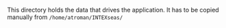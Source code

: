 This directory holds the data that drives the application. It has to be copied manually from `/home/atroman/INTEXseas/`